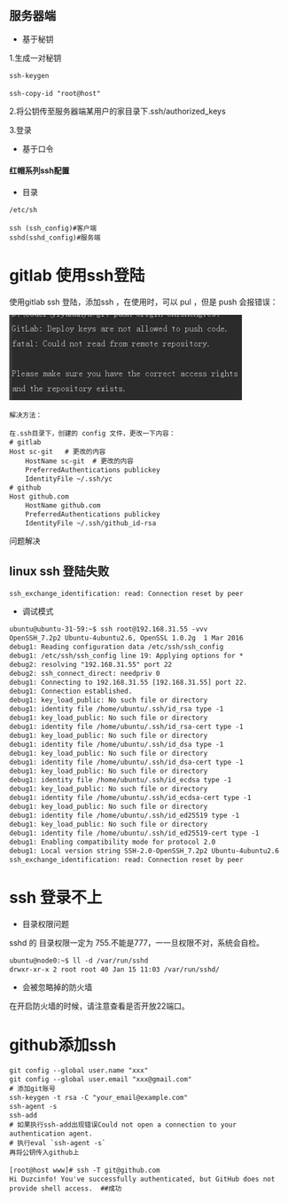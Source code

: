 ## 服务器端

* 基于秘钥

1.生成一对秘钥

```shell
ssh-keygen 

ssh-copy-id "root@host"
```

2.将公钥传至服务器端某用户的家目录下.ssh/authorized\_keys

3.登录

* 基于口令

#### 红帽系列ssh配置

* 目录

```shell
/etc/sh

ssh (ssh_config)#客户端
sshd(sshd_config)#服务端
```

# gitlab 使用ssh登陆

使用gitlab ssh 登陆，添加ssh ，在使用时，可以 pul ，但是 push 会报错误：

![](/assets/ssh-git.png)

```shell
解决方法：

在.ssh目录下，创建的 config 文件，更改一下内容：
# gitlab
Host sc-git   # 更改的内容
    HostName sc-git  # 更改的内容
    PreferredAuthentications publickey
    IdentityFile ~/.ssh/yc
# github
Host github.com
    HostName github.com
    PreferredAuthentications publickey
    IdentityFile ~/.ssh/github_id-rsa
```

问题解决

## linux ssh 登陆失败

```shell
ssh_exchange_identification: read: Connection reset by peer
```

* 调试模式

```shell
ubuntu@ubuntu-31-59:~$ ssh root@192.168.31.55 -vvv
OpenSSH_7.2p2 Ubuntu-4ubuntu2.6, OpenSSL 1.0.2g  1 Mar 2016
debug1: Reading configuration data /etc/ssh/ssh_config
debug1: /etc/ssh/ssh_config line 19: Applying options for *
debug2: resolving "192.168.31.55" port 22
debug2: ssh_connect_direct: needpriv 0
debug1: Connecting to 192.168.31.55 [192.168.31.55] port 22.
debug1: Connection established.
debug1: key_load_public: No such file or directory
debug1: identity file /home/ubuntu/.ssh/id_rsa type -1
debug1: key_load_public: No such file or directory
debug1: identity file /home/ubuntu/.ssh/id_rsa-cert type -1
debug1: key_load_public: No such file or directory
debug1: identity file /home/ubuntu/.ssh/id_dsa type -1
debug1: key_load_public: No such file or directory
debug1: identity file /home/ubuntu/.ssh/id_dsa-cert type -1
debug1: key_load_public: No such file or directory
debug1: identity file /home/ubuntu/.ssh/id_ecdsa type -1
debug1: key_load_public: No such file or directory
debug1: identity file /home/ubuntu/.ssh/id_ecdsa-cert type -1
debug1: key_load_public: No such file or directory
debug1: identity file /home/ubuntu/.ssh/id_ed25519 type -1
debug1: key_load_public: No such file or directory
debug1: identity file /home/ubuntu/.ssh/id_ed25519-cert type -1
debug1: Enabling compatibility mode for protocol 2.0
debug1: Local version string SSH-2.0-OpenSSH_7.2p2 Ubuntu-4ubuntu2.6
ssh_exchange_identification: read: Connection reset by peer
```

# ssh 登录不上

* 目录权限问题

sshd 的 目录权限一定为 755.不能是777，一一旦权限不对，系统会自检。

```shell
ubuntu@node0:~$ ll -d /var/run/sshd
drwxr-xr-x 2 root root 40 Jan 15 11:03 /var/run/sshd/
```

* 会被忽略掉的防火墙

在开启防火墙的时候，请注意查看是否开放22端口。

# github添加ssh

```shell
git config --global user.name "xxx"
git config --global user.email "xxx@gmail.com"
# 添加git账号
ssh-keygen -t rsa -C "your_email@example.com"
ssh-agent -s
ssh-add
# 如果执行ssh-add出现错误Could not open a connection to your authentication agent.
# 执行eval `ssh-agent -s`
再将公钥传入github上

[root@host www]# ssh -T git@github.com
Hi Duzcinfo! You've successfully authenticated, but GitHub does not provide shell access.  ##成功
```



